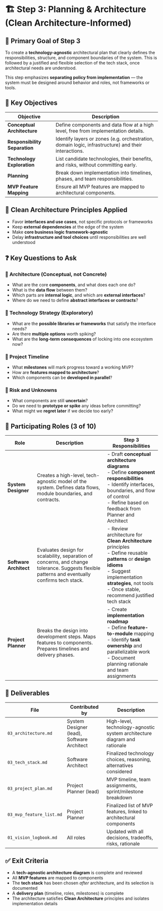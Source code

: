 
# 🏗️ Step 3: Planning & Architecture (Clean Architecture-Informed)

## 🎯 Primary Goal of Step 3

To create a **technology-agnostic** architectural plan that clearly defines the responsibilities, structure, and component boundaries of the system. This is followed by a justified and flexible selection of the tech stack, once architectural needs are understood.

This step emphasizes **separating policy from implementation** — the system must be designed around behavior and roles, not frameworks or tools.

## 🧩 Key Objectives

| Objective | Description |
|----------|-------------|
| **Conceptual Architecture** | Define components and data flow at a high level, free from implementation details. |
| **Responsibility Separation** | Identify layers or zones (e.g. orchestration, domain logic, infrastructure) and their interactions. |
| **Technology Exploration** | List candidate technologies, their benefits, and risks, without committing early. |
| **Planning** | Break down implementation into timelines, phases, and team responsibilities. |
| **MVP Feature Mapping** | Ensure all MVP features are mapped to architectural components. |

## 🧠 Clean Architecture Principles Applied

- Favor **interfaces and use cases**, not specific protocols or frameworks
- Keep **external dependencies** at the edge of the system
- Make **core business logic framework-agnostic**
- Delay **infrastructure and tool choices** until responsibilities are well understood

## ❓ Key Questions to Ask

### 🧱 Architecture (Conceptual, not Concrete)
- What are the core **components**, and what does each one do?
- What is the **data flow** between them?
- Which parts are **internal logic**, and which are **external interfaces**?
- Where do we need to define **abstract interfaces or contracts**?

### 🧰 Technology Strategy (Exploratory)
- What are the **possible libraries or frameworks** that satisfy the interface needs?
- Are there **multiple options** worth spiking?
- What are the **long-term consequences** of locking into one ecosystem now?

### 📅 Project Timeline
- What **milestones** will mark progress toward a working MVP?
- How are **features mapped to architecture**?
- Which components can be **developed in parallel**?

### 🧪 Risk and Unknowns
- What components are still **uncertain**?
- Do we need to **prototype or spike** any ideas before committing?
- What might we **regret later** if we decide too early?

## 👥 Participating Roles (3 of 10)

| Role | Description | Step 3 Responsibilities |
|------|-------------|--------------------------|
| **System Designer** | Creates a high-level, tech-agnostic model of the system. Defines data flows, module boundaries, and contracts. | - Draft **conceptual architecture diagrams**<br>- Define **component responsibilities**<br>- Identify interfaces, boundaries, and flow of control<br>- Refine based on feedback from Planner and Architect |
| **Software Architect** | Evaluates design for scalability, separation of concerns, and change tolerance. Suggests flexible patterns and eventually confirms tech stack. | - Review architecture for **Clean Architecture** principles<br>- Define reusable **patterns** or **design idioms**<br>- Suggest implementation **strategies**, not tools<br>- Once stable, recommend justified tech stack |
| **Project Planner** | Breaks the design into development steps. Maps features to components. Prepares timelines and delivery phases. | - Create **implementation roadmap**<br>- Define **feature-to-module** mapping<br>- Identify **task ownership** and parallelizable work<br>- Document planning rationale and team assignments |

## 📝 Deliverables

| File | Contributed by | Description |
|------|----------------|-------------|
| `03_architecture.md` | System Designer (lead), Software Architect | High-level, technology-agnostic system architecture diagram and rationale |
| `03_tech_stack.md` | Software Architect | Finalized technology choices, reasoning, alternatives considered |
| `03_project_plan.md` | Project Planner (lead) | MVP timeline, team assignments, sprint/milestone breakdown |
| `03_mvp_feature_list.md` | Project Planner | Finalized list of MVP features, linked to architectural components |
| `01_vision_logbook.md` | All roles | Updated with all decisions, tradeoffs, risks, rationale |

## ✅ Exit Criteria

- A **tech-agnostic architecture diagram** is complete and reviewed
- All **MVP features** are mapped to components
- The **tech stack** has been chosen *after* architecture, and its selection is documented
- A **delivery plan** (timeline, roles, milestones) is complete
- The architecture satisfies **Clean Architecture** principles and isolates implementation details
